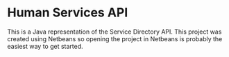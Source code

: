 # Human Services API

This is a Java representation of the Service Directory API. This project was created using Netbeans so opening the project in Netbeans is probably the easiest way to get started.